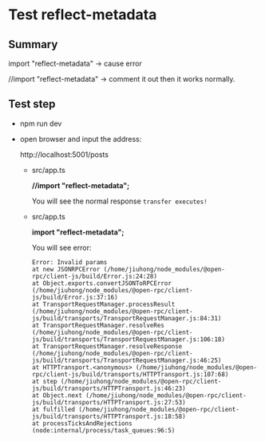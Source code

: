 # Test reflect-metadata

## Summary

import "reflect-metadata" -> cause error

//import "reflect-metadata" -> comment it out then it works normally.


## Test step
* npm run dev
* open browser and input the address:

  http://localhost:5001/posts

  * src/app.ts

    **//import "reflect-metadata";**

    You will see the normal response 
    `transfer executes!`

  * src/app.ts

    **import "reflect-metadata";**

    You will see error:

    ```
    Error: Invalid params
    at new JSONRPCError (/home/jiuhong/node_modules/@open-rpc/client-js/build/Error.js:24:28)
    at Object.exports.convertJSONToRPCError (/home/jiuhong/node_modules/@open-rpc/client-js/build/Error.js:37:16)
    at TransportRequestManager.processResult (/home/jiuhong/node_modules/@open-rpc/client-js/build/transports/TransportRequestManager.js:84:31)
    at TransportRequestManager.resolveRes (/home/jiuhong/node_modules/@open-rpc/client-js/build/transports/TransportRequestManager.js:106:18)
    at TransportRequestManager.resolveResponse (/home/jiuhong/node_modules/@open-rpc/client-js/build/transports/TransportRequestManager.js:46:25)
    at HTTPTransport.<anonymous> (/home/jiuhong/node_modules/@open-rpc/client-js/build/transports/HTTPTransport.js:107:68)
    at step (/home/jiuhong/node_modules/@open-rpc/client-js/build/transports/HTTPTransport.js:46:23)
    at Object.next (/home/jiuhong/node_modules/@open-rpc/client-js/build/transports/HTTPTransport.js:27:53)
    at fulfilled (/home/jiuhong/node_modules/@open-rpc/client-js/build/transports/HTTPTransport.js:18:58)
    at processTicksAndRejections (node:internal/process/task_queues:96:5)
    ```
